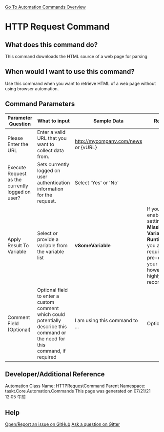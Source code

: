 <!--TITLE: HTTP Request Command -->
<!-- SUBTITLE: a command in the API Commands group. -->
[Go To Automation Commands Overview](/automation-commands.md)


# HTTP Request Command


## What does this command do?
This command downloads the HTML source of a web page for parsing


## When would I want to use this command?
Use this command when you want to retrieve HTML of a web page without using browser automation.


## Command Parameters
| Parameter Question   	| What to input  	|  Sample Data 	| Remarks  	|
| ---                    | ---               | ---           | ---       |
|Please Enter the URL|Enter a valid URL that you want to collect data from.|http://mycompany.com/news or {vURL}||
|Execute Request as the currently logged on user?|Sets currently logged on user authentication information for the request.|Select 'Yes' or 'No'||
|Apply Result To Variable|Select or provide a variable from the variable list|**vSomeVariable**|If you have enabled the setting **Create Missing Variables at Runtime** then you are not required to pre-define your variables, however, it is highly recommended.|
|Comment Field (Optional)|Optional field to enter a custom comment which could potentially describe this command or the need for this command, if required|I am using this command to ...|Optional|


## Developer/Additional Reference
Automation Class Name: HTTPRequestCommand
Parent Namespace: taskt.Core.Automation.Commands
This page was generated on 07/21/21 12:05 午前


## Help
[Open/Report an issue on GitHub](https://github.com/saucepleez/taskt/issues/new)
[Ask a question on Gitter](https://gitter.im/taskt-rpa/Lobby)
